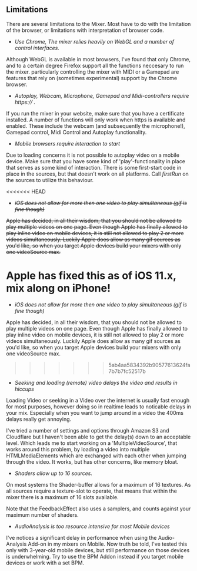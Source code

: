 ## Limitations

There are several limitations to the Mixer. Most have to do with the limitation of the browser, or limitations with interpretation of browser code.

* _Use Chrome, The mixer relies heavily on WebGL and a number of control interfaces._

Although WebGL is available in most browsers, I've found that only Chrome, and to a certain degree Firefox support all the functions neccesary to run the mixer.
particularly controlling the mixer with MIDI or a Gamepad are features that rely on (sometimes experimental) support by the Chrome browser.


* _Autoplay, Webcam, Microphone, Gamepad and Midi-controllers require https:// ._

If you run the mixer in your website, make sure that you have a certificate installed.
A number of functions will only work when https is available and enabled. These include the webcam (and subsequently the microphone!), Gamepad control, Midi Control and Autoplay functionality.


* _Mobile browsers require interaction to start_

Due to loading concerns it is not possible to autoplay video on a mobile
device. Make sure that you have some kind of 'play'-functionality in place
that serves as some kind of interaction. There is some first-start code
in place in the sources, but that doesn't work on all platforms.
Call _firstRun_ on the sources to utilize this behaviour.


<<<<<<< HEAD
* ~~_iOS does not allow for more then one video to play simultaneous (gif is fine though)_~~

~~Apple has decided, in all their wisdom, that you should not be allowed to play multiple videos on one page. Even though Apple has finally allowed to
play inline video on mobile devices, it is still not allowed to play 2 or more videos simultaneously.
Luckily Apple does allow as many gif sources as you'd like, so when you
target Apple devices build your mixers with only one videoSource max.~~

Apple has fixed this as of iOS 11.x, mix along on iPhone!
=======
* _iOS does not allow for more then one video to play simultaneous (gif is fine though)_

Apple has decided, in all their wisdom, that you should not be allowed to play multiple videos on one page. Even though Apple has finally allowed to
play inline video on mobile devices, it is still not allowed to play 2 or more videos simultaneously.
Luckily Apple does allow as many gif sources as you'd like, so when you
target Apple devices build your mixers with only one videoSource max.
>>>>>>> 5ab4aa5834392b90577613624fa7b7b7fc52517b


* _Seeking and loading (remote) video delays the video and results in hiccups_

Loading Video or seeking in a Video over the internet is usually fast enough for most purposes, however doing so in realtime leads to noticable delays in your mix. Especially when you want to jump around in a video the 400ms delays really get annoying.

I've tried a number of settings and options through Amazon S3 and Cloudflare but I haven't been able to get the delay(s) down to an acceptable level. Which leads me to start working on a 'MultipleVideoSource', that works around this problem, by loading a video into multiple HTMLMediaElements which are exchanged with each other when jumping through the video. It works, but has other concerns, like memory bloat.


* _Shaders allow up to 16 sources._

On most systems the Shader-buffer allows for a maximum of 16 textures. As all
sources require a texture-slot to operate, that means that within the mixer
there is a maximum of 16 slots available.

Note that the FeedbackEffect also uses a samplers, and counts against your
maximum number of shaders.


* _AudioAnalysis is too resource intensive for most Mobile devices_

I've notices a significant delay in performance when using the Audio-Analysis Add-on in my mixers on Mobile. Now truth be told, I've tested this only with 3-year-old mobile devices, but still performance on those devices is underwhelming. Try to use the BPM Addon instead if you target mobile devices or work with a set BPM.
